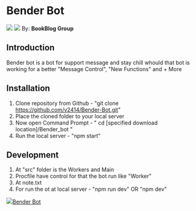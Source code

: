 # Bender Bot
<img src="https://img.shields.io/badge/license-MIT-green">
<img src="https://github.com/gregsadetsky/heroku-ci-badge/raw/master/badges/succeeded.svg">
By: <b>BookBlog Group</b>

## Introduction

Bender bot is a bot for support message and stay chill whould that bot is working for a better "Message Control", "New Functions" and + More

## Installation

1. Clone repository from Github - "git clone https://github.com/v2414/Bender-Bot.git"
2. Place the cloned folder to your local server
3. Now open Command Prompt - " cd [specified download location]/Bender_bot "
5. Run the local server - "npm start"

## Development

1. At "src" folder is the Workers and Main
2. Procfile have control for that the bot run like "Worker"
3. At note.txt
4. For run the ot at local server - "npm run dev" OR "npm dev"

<p><a href="https://t.me/Official_bender_bot"><img src="https://img.icons8.com/color/48/000000/telegram-app.png"/>Bender Bot</a></p>


